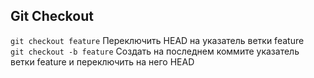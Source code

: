 ## Git Checkout
`git checkout feature` Переключить HEAD на указатель ветки feature  
`git checkout -b feature` Создать на последнем коммите указатель ветки feature и переключить на него HEAD  